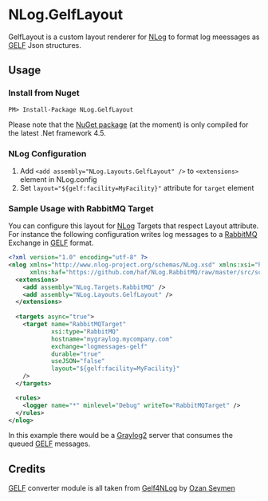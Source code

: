 # NLog.GelfLayout
GelfLayout is a custom layout renderer for [NLog] to format log meessages as [GELF] Json structures.

## Usage
### Install from Nuget
```
PM> Install-Package NLog.GelfLayout
```
Please note that the [NuGet package](https://nuget.org/packages/NLog.GelfLayout/) (at the moment) is only compiled for the latest .Net framework 4.5.

### NLog Configuration
1. Add ```<add assembly="NLog.Layouts.GelfLayout" />``` to ```<extensions>``` element in NLog.config
2. Set ```layout="${gelf:facility=MyFacility}"``` attribute for ```target``` element 

### Sample Usage with RabbitMQ Target
You can configure this layout for [NLog] Targets that respect Layout attribute. 
For instance the following configuration writes log messages to a [RabbitMQ] Exchange in [GELF] format.

```xml
<?xml version="1.0" encoding="utf-8" ?>
<nlog xmlns="http://www.nlog-project.org/schemas/NLog.xsd" xmlns:xsi="http://www.w3.org/2001/XMLSchema-instance" 
      xmlns:haf="https://github.com/haf/NLog.RabbitMQ/raw/master/src/schemas/NLog.RabbitMQ.xsd" >
  <extensions>
    <add assembly="NLog.Targets.RabbitMQ" />
    <add assembly="NLog.Layouts.GelfLayout" />
  </extensions>
  
  <targets async="true">
    <target name="RabbitMQTarget"
            xsi:type="RabbitMQ"
            hostname="mygraylog.mycompany.com"
            exchange="logmessages-gelf"
            durable="true"
            useJSON="false"
            layout="${gelf:facility=MyFacility}"
    />
  </targets>

  <rules>
    <logger name="*" minlevel="Debug" writeTo="RabbitMQTarget" />
  </rules>
</nlog>
```

In this example there would be a [Graylog2] server that consumes the queued [GELF] messages. 

## Credits
[GELF] converter module is all taken from [Gelf4NLog] by [Ozan Seymen](https://github.com/seymen)

[NLog]: http://nlog-project.org/
[GrayLog2]: http://graylog2.org/
[Gelf]: https://www.graylog2.org/resources/gelf/specification
[Gelf4NLog]: https://github.com/seymen/Gelf4NLog
[RabbitMQ]: http://github.com/haf/NLog.RabbitMQ
